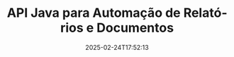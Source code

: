 ---
############################# Static ############################
layout: "landing"
date: 2025-02-24T17:52:13
draft: false

lang: pt
product: "Assembly"
product_tag: "assembly"
platform: "Java"
platform_tag: "java"

############################# Drop-down ############################
supported_platforms:
  items:
    # supported_platforms loop
    - title: ".NET"
      tag: "net"
    # supported_platforms loop
    - title: "Java"
      tag: "java"
    # supported_platforms loop
    - title: "Node.js"
      tag: "nodejs-java"

############################# Head ############################
head_title: "Biblioteca Java para Criação, Automação & Relatórios de Documentos"
head_description: "Biblioteca Java para automação na criação de documentos e geração de relatórios. Crie documentos PDF, Word, Excel, PPTX, HTML e email utilizando templates personalizados."

############################# Header ############################
title: "API Java para Automação de Relatórios e Documentos"
description: "Simplifique a geração de relatórios em Java mesclando dados com templates."
words:
  for: "para"

actions:
  main: "Obtenha Trial via Maven"
  main_link: "https://releases.groupdocs.com/java/repo/com/groupdocs/groupdocs-assembly/"
  alt: "Licenciamento"
  alt_link: "https://purchase.groupdocs.com/pricing/assembly/java/"
  title: "Pronto para Começar?"
  description: "Experimente os recursos do GroupDocs.Assembly gratuitamente ou solicite uma licença."

release:
  title: "Versão {0} lançada"
  notes: "Veja o que há de novo"
  downloads: "Downloads"
  link: "https://releases.groupdocs.com/assembly/java/"

code:
  title: "Gerar um Gráfico em DOCX com Java"
  more: "Mais exemplos"
  more_link: "https://github.com/groupdocs-assembly/GroupDocs.Assembly-for-Java/"
  install_title : "Maven XML"
  install: |
    <dependency>
      <groupId>com.groupdocs</groupId>
      <artifactId>groupdocs-assembly</artifactId>
      <version>{0}</version>
    </dependency>
  content: |
    ```java {style=abap}
    // Caminho para o template principal
    String template = "chart_template.docx";

    // Recuperar dados de produtividade dos gerentes a partir da fonte
    DocumentTable data_table = 
        new DocumentTable("Managers.json", 1);

    // Crie uma instância de DataSourceInfo com os dados
    DataSourceInfo data 
        = new DataSourceInfo(data_table, "managers");

    // Defina as cores do gráfico utilizando outro DataSourceInfo
    DataSourceInfo design = 
        new DataSourceInfo("red", "color");

    // Preencha o template com dados e salve na saída
    DocumentAssembler asm = new DocumentAssembler();
    asm.assembleDocument(template, "result.docx", data, design);
    ```

############################# Overview ############################
overview:
  enable: true
  title: "Visão Geral do GroupDocs.Assembly"
  description: "Uma biblioteca Java projetada para criação automatizada de documentos e integração de dados sem costura."
  features:
    # feature loop
    - title: "Mesclar Dados Comerciais em Templates com Java"
      content: "Crie relatórios profissionais facilmente incorporando dados de JSON, XML ou outras fontes em templates pré-projetados usando GroupDocs.Assembly for Java."

    # feature loop
    - title: "Trabalhar com Objetos Incorporados"
      content: "Preencha automaticamente elementos como tabelas, gráficos e diagramas em documentos utilizando dados de fontes externas."

    # feature loop
    - title: "Personalização Avançada"
      content: "GroupDocs.Assembly for Java oferece recursos flexíveis, como geração de códigos de barras, recuperação de dados online por meio de URLs e exportação de saída em diferentes formatos."

############################# Platforms ############################
platforms:
  enable: true
  title: "Independência de plataforma"
  description: "GroupDocs.Assembly for Java funciona perfeitamente com sistemas operacionais, frameworks de desenvolvimento e gerenciadores de pacotes populares."
  items:
    # platform loop
    - title: "Amazon"
      image: "amazon"
    # platform loop
    - title: "Docker"
      image: "docker"
    # platform loop
    - title: "Azure"
      image: "azure"
    # platform loop
    - title: "Eclipse"
      image: "eclipse"
    # platform loop
    - title: "IntelliJ"
      image: "intellij"
    # platform loop
    - title: "Windows"
      image: "windows"
    # platform loop
    - title: "Linux"
      image: "linux"
    # platform loop
    - title: "Maven"
      image: "maven"

############################# File formats ############################
formats:
  enable: true
  title: "Formatos de arquivo suportados"
  description: |
    GroupDocs.Assembly for Java suporta uma ampla gama de [formatos de documentos](https://docs.groupdocs.com/assembly/java/supported-document-formats/).
  groups:
    # group loop
    - color: "green"
      content: |
        ### Formatos do Microsoft Office
        * **Word:**  DOCX, DOC, DOCM, DOT, DOTX, DOTM, RTF, WordprocessingML
        * **Excel:** XLSX, XLS, XLSM, XLSB, XLTM, XLT, XLTM, XLTX, SpreadsheetML
        * **PowerPoint:** PPT, PPTX, PPTM, PPS, PPSX, PPSM, POTM, POTX
    # group loop
    - color: "blue"
      content: |
        ### Imagens & Outros Formatos
        * **Portátil:** PDF
        * **Imagens:** SVG, TIFF
        * **Outros formatos de office:** ODT, OTT, OTS, ODS, ODP, OTP
      # group loop
    - color: "red"
      content: |
        ### Outros formatos
        * **Web:** HTML, MHTML
        * **Emails:** EML, MSG, EMLX
        * **Outro:** EPUB, MD

############################# Features ############################
features:
  enable: true
  title: "Principais Capacidades do GroupDocs.Assembly"
  description: "Crie documentos e relatórios profissionais com manipulação avançada de dados."

  items:
    # feature loop
    - icon: "preview"
      title: "Elementos de Dados Visuais"
      content: "Adicione e formate elementos como gráficos, tabelas, imagens e listas diretamente em seus documentos."

    # feature loop
    - icon: "manipulate"
      title: "Transformação de Dados"
      content: "Use fórmulas, ordenação e outras ferramentas para organizar e apresentar seus dados de forma eficaz."

    # feature loop
    - icon: "two_pages"
      title: "Suporte para Vários Formatos"
      content: "Trabalhe facilmente com tipos de arquivos comuns para templates e arquivos de saída."

    # feature loop
    - icon: "document_settings"
      title: "Formatação Avançada de Templates"
      content: "Personalize templates com opções de formatação numérica, alfabética e outras opções avançadas."

    # feature loop
    - icon: "text"
      title: "Geração Dinâmica de Códigos de Barras"
      content: "Crie rapidamente e insira imagens de códigos de barras nos documentos conforme necessário."

    # feature loop
    - icon: "add"
      title: "Estilização de Texto Flexível"
      content: "Aplique transformações de texto como maiúsculas, minúsculas ou capitalização em templates."

    # feature loop
    - icon: "manipulate"
      title: "Importação de Conteúdo Externo"
      content: "Incorpore conteúdo de arquivos externos dinamicamente durante a geração de documentos."

    # feature loop
    - icon: "convert"
      title: "Exportar em Múltiplos Formatos"
      content: "Salve documentos finais em vários formatos de arquivo usando extensões ou configurações especificadas."

    # feature loop
    - icon: "update"
      title: "Incorporação Dinâmica de Mídia"
      content: "Insira imagens ou outros conteúdos utilizando dados codificados em Base64 ao criar documentos."

############################# Code samples ############################
code_samples:
  enable: true
  title: "Exemplos de código"
  description: "Explore exemplos de código para tarefas comuns com GroupDocs.Assembly."
  items:
    # code sample loop
    - title: "Crie uma Lista com Marcadores em Word"
      content: |
        Saiba como adicionar [listas com marcadores](https://docs.groupdocs.com/assembly/java/bulleted-list-in-word-processing-document/) aos documentos Word para uma representação organizada de dados. Este exemplo mostra como gerar uma lista em Word usando GroupDocs.Assembly.
        {{< landing/code title="Crie uma Lista com Marcadores em Word">}}
        ```java {style=abap}
        // Insira este template em uma página do documento:
        // Indicadores de desempenho dos gerentes
        // . <<foreach [in products]>><<[ProductName]>>
        // <</foreach>>

        // Especifique o caminho do template
        String template = "Bulleted List Template.docx";

        // Defina o caminho do arquivo de saída
        String result = "Result Report.docx"

        // Recupere dados dos gerentes de uma fonte JSON
        JsonDataSource dataSource = new JsonDataSource("Report data.json");
        DataSourceInfo data = new DataSourceInfo(dataSource, "managers")

        // Gere o relatório com os dados preenchidos
        DocumentAssembler assembler = new DocumentAssembler();
        assembler.assembleDocument(template, result, data);
        ```
        {{< /landing/code >}}
    # code sample loop
    - title: "Crie Gráficos de Pizza em PPTX"
      content: |
        Use templates e XML para adicionar [gráficos de pizza](https://docs.groupdocs.com/assembly/java/pie-chart-in-presentation-document/) às suas apresentações. Torne seus relatórios mais envolventes ao incluir gráficos de pizza para visualizar dados.
        {{< landing/code title="Crie Gráficos de Pizza em PPTX">}}
        ```java {style=abap}   
        // Adicione o template do título do gráfico à apresentação:
        // Receita dos clientes <<foreach [in customers]>> 
        // <<x [CustomerName]>>

        // Inclua também o template de dados do gráfico:
        // Total Order Price<<foreach [in customers]>> 
        // <<x [CustomerName]>>

        // Especifique o caminho do template do gráfico
        String template = "Pie Chart Template.pptx";

        // Defina o caminho do arquivo de saída
        String result = "Result Report.pptx"

        // Recupere os dados dos clientes de uma fonte XML
        JsonDataSource dataSource = new JsonDataSource("Chart data.xml");
        DataSourceInfo data = new DataSourceInfo(dataSource, "customers")

        // Gere o gráfico e salve o resultado
        DocumentAssembler assembler = new DocumentAssembler();
        assembler.assembleDocument(template, result, data);
        ```
        {{< /landing/code >}}

---